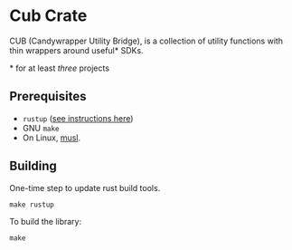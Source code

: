 # Cub Crate

CUB (Candywrapper Utility Bridge), is a collection of utility functions with thin wrappers around useful\* SDKs.

\* for at least *three* projects

## Prerequisites

* `rustup` ([see instructions here](https://rustup.rs/))
* GNU `make`
* On Linux, [musl](http://git.musl-libc.org/cgit/musl).

## Building

One-time step to update rust build tools.

```
make rustup
```

To build the library:

```
make
```
